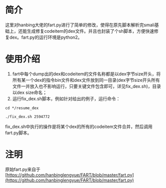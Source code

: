 # 简介

这里对hanbing大佬的fart.py进行了简单的修改，使得在原先脚本解析完smali基础上，还能生成修复codeitem的dex文件。并且也封装了个sh脚本，方便快速修复dex。fart.py的运行环境是python2。

# 使用介绍

1. fart中每个dump出的dex和codeitem的文件名称都是以dex字节size开头，将所有某一个dex的指令bin文件和dex文件放到同一目录(dex字节size开头所有文件一并放入也不影响运行，只要关键文件包含即可，详见fix_dex.sh)，目录以dex size命名；
2. 运行fix_dex.sh脚本，例如针对给出的例子，运行命令：

`cd */resume_dex`

`./fix_dex.sh 2594772`

fix_dex.sh中执行的操作是将某个dex的所有的codeitem文件合并，然后调用fart.py脚本。

# 注明

原始fart.py来自于 [https://github.com/hanbinglengyue/FART/blob/master/fart.py](https://github.com/hanbinglengyue/FART/blob/master/fart.py)

